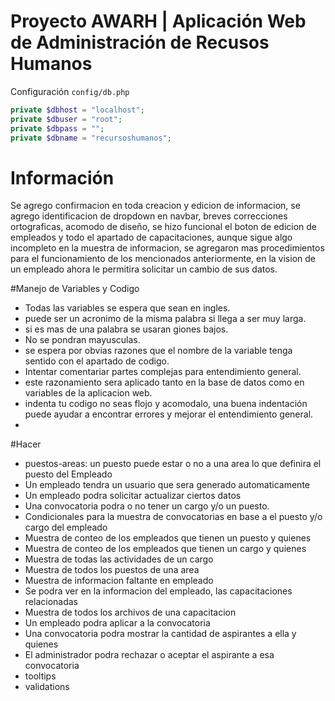 # Proyecto AWARH | Aplicación Web de Administración de Recusos Humanos


Configuración `config/db.php`
```php
private $dbhost = "localhost";
private $dbuser = "root";
private $dbpass = "";
private $dbname = "recursoshumanos";
````


# Información
Se agrego confirmacion en toda creacion y edicion de informacion, se agrego identificacion de dropdown en navbar, breves correcciones ortograficas, acomodo de diseño, se hizo funcional el boton de edicion de empleados y todo el apartado de capacitaciones, aunque sigue algo incompleto en la muestra de informacion, se agregaron mas procedimientos para el funcionamiento de los mencionados anteriormente, en la vision de un empleado ahora le permitira solicitar un cambio de sus datos.


#Manejo de Variables y Codigo
- Todas las variables se espera que sean en ingles.
- puede ser un acronimo de la misma palabra si llega a ser muy larga.
- si es mas de una palabra se usaran giones bajos.
- No se pondran mayusculas.
- se espera por obvias razones que el nombre de la variable tenga sentido con el apartado de codigo.
- Intentar comentariar partes complejas para entendimiento general.
- este razonamiento sera aplicado tanto en la base de datos como en variables de la aplicacion web.
- indenta tu codigo no seas flojo y acomodalo, una buena indentación puede ayudar a encontrar errores y mejorar el entendimiento general.
- 



#Hacer
- puestos-areas: un puesto puede estar o no a una area lo que definira el puesto del Empleado
- Un empleado tendra un usuario que sera generado automaticamente
- Un empleado podra solicitar actualizar ciertos datos
- Una convocatoria podra o no tener un cargo y/o un puesto.
- Condicionales para la muestra de convocatorias en base a el puesto y/o cargo del empleado
- Muestra de conteo de los empleados que tienen un puesto y quienes
- Muestra de conteo de los empleados que tienen un cargo y quienes
- Muestra de todas las actividades de un cargo
- Muestra de todos los puestos de una area
- Muestra de informacion faltante en empleado
- Se podra ver en la informacion del empleado, las capacitaciones relacionadas
- Muestra de todos los archivos de una capacitacion
- Un empleado podra aplicar a la convocatoria
- Una convocatoria podra mostrar la cantidad de aspirantes a ella y quienes
- El administrador podra rechazar o aceptar el aspirante a esa convocatoria
- tooltips
- validations